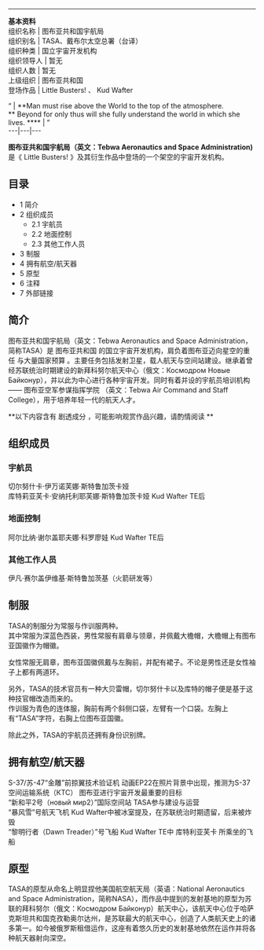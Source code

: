 ---  
**基本资料**  
组织名称  |  图布亚共和国宇航局   
组织别名  |  TASA、戴布尔太空总署（台译）   
组织种类  |  国立宇宙开发机构   
组织领导人  |  暂无   
组织人数  |  暂无   
上级组织  |  图布亚共和国   
登场作品  |  Little Busters!  、  Kud Wafter   
  
“  |  **Man must rise above the World to the top of the atmosphere.  
** Beyond for only thus will she fully understand the world in which she lives. **** |  ”   
---|---|---  
  
**图布亚共和国宇航局（英文：Tebwa Aeronautics and Space Administration)** 是《  Little
Busters!  》及其衍生作品中登场的一个架空的宇宙开发机构。

##  目录

  * 1  简介 
  * 2  组织成员 
    * 2.1  宇航员 
    * 2.2  地面控制 
    * 2.3  其他工作人员 
  * 3  制服 
  * 4  拥有航空/航天器 
  * 5  原型 
  * 6  注释 
  * 7  外部链接 

##  简介

图布亚共和国宇航局（英文：Tebwa Aeronautics and Space Administration，简称TASA）是  图布亚共和国
的国立宇宙开发机构，肩负着图布亚迈向星空的重任  与大量国家预算
。主要任务包括发射卫星，载人航天与空间站建设。继承着曾经苏联统治时期建设的新拜科努尔航天中心（俄文：Космодром Новые
Байконур），并以此为中心进行各种宇宙开发。同时有着并设的宇航员培训机构——  图布亚空军参谋指挥学院  （英文：Tebwa Air Command
and Staff College），用于培养年轻一代的航天人才。

**以下内容含有 剧透成分  ，可能影响观赏作品兴趣，请酌情阅读 **

##  组织成员

###  宇航员

切尔努什卡·伊万诺芙娜·斯特鲁加茨卡娅  
库特莉亚芙卡·安纳托利耶芙娜·斯特鲁加茨卡娅  Kud Wafter TE后

###  地面控制

阿尔比纳·谢尔盖耶夫娜·科罗廖娃  Kud Wafter TE后

###  其他工作人员

伊凡·赛尔盖伊维基·斯特鲁加茨基（火箭研发等）

##  制服

TASA的制服分为常服与作训服两种。  
其中常服为深蓝色西装，男性常服有肩章与领章，并佩戴大檐帽，大檐帽上有图布亚国徽作为帽徽。

女性常服无肩章，图布亚国徽佩戴与左胸前，并配有裙子。不论是男性还是女性袖子上都有两道环。

另外，TASA的技术官员有一种大贝雷帽，切尔努什卡以及库特的帽子便是基于这种技官帽改造而来的。  
作训服为青色的连体服，胸前有两个斜侧口袋，左臂有一个口袋。左胸上有“TASA”字符，右胸上位图布亚国徽。

除此之外，TASA的宇航员还拥有身份识别牌。

##  拥有航空/航天器

S-37/苏-47“金雕”前掠翼技术验证机  动画EP22在照片背景中出现，推测为S-37  
空间运输系统（КТС）  图布亚进行宇宙开发最重要的目标  
“新和平2号（новый мир2）”国际空间站  TASA参与建设与运营  
“暴风雪”号航天飞机  Kud Wafter中被冰室提及，在苏联统治时期遗留，后来被炸毁  
“黎明行者（Dawn Treader）”号飞船  Kud Wafter TE中  库特利亚芙卡  所乘坐的飞船

##  原型

TASA的原型从命名上明显捏他美国航空航天局（英语：National Aeronautics and Space
Administration，简称NASA），而作品中提到的发射基地的原型为苏联的拜科努尔（俄文：Космодром
Байконур）航天中心，该航天中心位于哈萨克斯坦共和国克孜勒奥尔达州，是苏联最大的航天中心，创造了人类航天史上的诸多第一。如今被俄罗斯租借运作，这座有着悠久历史的发射基地依然在运作并将各种航天器射向深空。